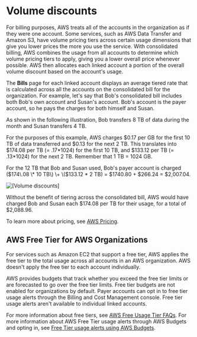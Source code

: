 # Volume discounts<a name="useconsolidatedbilling-discounts"></a>

For billing purposes, AWS treats all of the accounts in the organization as if they were one account\. Some services, such as AWS Data Transfer and Amazon S3, have volume pricing tiers across certain usage dimensions that give you lower prices the more you use the service\. With consolidated billing, AWS combines the usage from all accounts to determine which volume pricing tiers to apply, giving you a lower overall price whenever possible\. AWS then allocates each linked account a portion of the overall volume discount based on the account's usage\.

The **Bills** page for each linked account displays an average tiered rate that is calculated across all the accounts on the consolidated bill for the organization\. For example, let's say that Bob's consolidated bill includes both Bob's own account and Susan's account\. Bob's account is the payer account, so he pays the charges for both himself and Susan\.

As shown in the following illustration, Bob transfers 8 TB of data during the month and Susan transfers 4 TB\.

For the purposes of this example, AWS charges $0\.17 per GB for the first 10 TB of data transferred and $0\.13 for the next 2 TB\. This translates into $174\.08 per TB \(= \.17\*1024\) for the first 10 TB, and $133\.12 per TB \(= \.13\*1024\) for the next 2 TB\. Remember that 1 TB = 1024 GB\.

For the 12 TB that Bob and Susan used, Bob's payer account is charged \($174\.08 \* 10 TB\) \+ \($133\.12 \* 2 TB\) = $1740\.80 \+ $266\.24 = $2,007\.04\.

![\[Volume discounts\]](http://docs.aws.amazon.com/awsaccountbilling/latest/aboutv2/images/VolumeDiscount.png)

Without the benefit of tiering across the consolidated bill, AWS would have charged Bob and Susan each $174\.08 per TB for their usage, for a total of $2,088\.96\.

To learn more about pricing, see [AWS Pricing](http://aws.amazon.com/pricing/)\.

## AWS Free Tier for AWS Organizations<a name="cb-free"></a>

For services such as Amazon EC2 that support a free tier, AWS applies the free tier to the total usage across all accounts in an AWS organization\. AWS doesn't apply the free tier to each account individually\.

AWS provides budgets that track whether you exceed the free tier limits or are forecasted to go over the free tier limits\. Free tier budgets are not enabled for organizations by default\. Payer accounts can opt in to free tier usage alerts through the Billing and Cost Management console\. Free tier usage alerts aren't available to individual linked accounts\.

For more information about free tiers, see [AWS Free Usage Tier FAQs](https://aws.amazon.com/free/faqs/)\. For more information about AWS Free Tier usage alerts through AWS Budgets and opting in, see [Free Tier usage alerts using AWS Budgets](tracking-free-tier-usage.md#free-budget)\.
